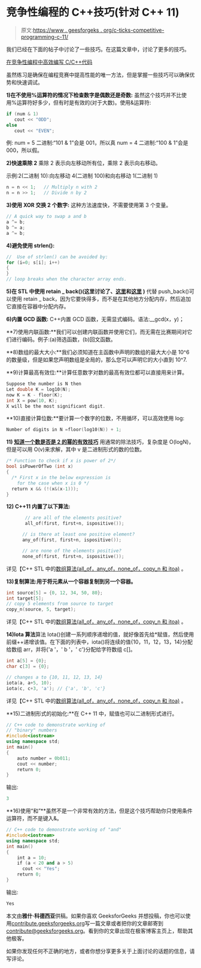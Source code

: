 # 竞争性编程的 C++技巧(针对 C++ 11)

> 原文:[https://www . geesforgeks . org/c-ticks-competitive-programming-c-11/](https://www.geeksforgeeks.org/c-tricks-competitive-programming-c-11/)

我们已经在下面的帖子中讨论了一些技巧。在这篇文章中，讨论了更多的技巧。

[在竞争性编程中高效编写 C/C++代码](https://www.geeksforgeeks.org/writing-cc-code-efficiently-in-competitive-programming/)

虽然练习是确保在编程竞赛中提高性能的唯一方法，但是掌握一些技巧可以确保优势和快速调试。

**1)在不使用%运算符的情况下检查数字是偶数还是奇数:**
虽然这个技巧并不比使用%运算符好多少，但有时是有效的(对于大数)。使用&运算符:

```cpp
if (num & 1)
   cout << "ODD";
else
   cout << "EVEN";
```

例:
num = 5
二进制:“101 & 1”会是 001，所以真
num = 4
二进制:“100 & 1”会是 000，所以假。

**2)快速乘除 2**
乘除 2 表示向左移动所有位，乘除 2 表示向右移动。

示例:2(二进制 10):向左移动 4(二进制 100)和向右移动 1(二进制 1)

```cpp
n = n << 1;   // Multiply n with 2
n = n >> 1;   // Divide n by 2
```

**3)使用 XOR 交换 2 个数字:**
这种方法速度快，不需要使用第 3 个变量。

```cpp
// A quick way to swap a and b
a ^= b;
b ^= a;
a ^= b;
```

**4)避免使用 strlen():**

```cpp
//  Use of strlen() can be avoided by:
for (i=0; s[i]; i++) 
{ 
}
// loop breaks when the character array ends.
```

**5)在 STL 中使用 retain _ back()(这里讨论了、[这里](https://www.geeksforgeeks.org/inserting-elements-in-stdmap-insert-emplace-and-operator/)和[这里](https://www.geeksforgeeks.org/insertion-deletion-stl-set-c/) )**
代替 push_back()可以使用 retain _ back，因为它要快得多，而不是在其他地方分配内存，然后追加它直接在容器中分配内存。

**6)内置 GCD 函数:** C++内置 GCD 函数，无需显式编码。语法:__gcd(x，y)；

**7)使用内联函数:**我们可以创建内联函数并使用它们，而无需在比赛期间对它们进行编码。例子:(a)筛选函数，(b)回文函数。

**8)数组的最大大小:**我们必须知道在主函数中声明的数组的最大大小是 10^6 的数量级，但是如果您声明数组是全局的，那么您可以声明它的大小直到 10^7.

**9)计算最高有效位:**计算任意数字对数的最高有效位都可以直接用来计算。

```cpp
Suppose the number is N then 
Let double K = log10(N);
now K = K - floor(K);
int X = pow(10, K);
X will be the most significant digit.
```

**10)直接计算位数:**要计算一个数字的位数，不用循环，可以高效使用 log:

```cpp
Number of digits in N =floor(log10(N)) + 1;  
```

**11) [知道一个数是否是 2 的幂的有效技巧](https://www.geeksforgeeks.org/program-to-find-whether-a-no-is-power-of-two/)** 用通常的除法技巧，复杂度是 O(logN)，但是可以用 O(v)来求解，其中 v 是二进制形式的数的位数。

```cpp
/* Function to check if x is power of 2*/
bool isPowerOfTwo (int x)
{
  /* First x in the below expression is 
    for the case when x is 0 */
  return x && (!(x&(x-1)));
}
```

**12) C++11 内置了以下算法:**

```cpp
       // are all of the elements positive?
       all_of(first, first+n, ispositive()); 

      // is there at least one positive element?
      any_of(first, first+n, ispositive());

      // are none of the elements positive?
      none_of(first, first+n, ispositive()); 
```

详见【C++ STL 中的[数组算法(all_of，any_of，none_of，copy_n 和 itoa)](https://www.geeksforgeeks.org/useful-array-algorithms-in-c-stl/) 。

**13)复制算法:用于将元素从一个容器复制到另一个容器。**

```cpp
int source[5] = {0, 12, 34, 50, 80};
int target[5];
// copy 5 elements from source to target
copy_n(source, 5, target);

```

详见【C++ STL 中的[数组算法(all_of，any_of，none_of，copy_n 和 itoa)](https://www.geeksforgeeks.org/useful-array-algorithms-in-c-stl/) 。

**14)Iota 算法**算法 Iota()创建一系列顺序递增的值，就好像首先给*赋值，然后使用前缀++递增该值。在下面的列表中，iota()将连续的值{10，11，12，13，14}分配给数组 arr，并将{'a '，' b '，' c'}分配给字符数组 c[]。

```cpp
int a[5] = {0};
char c[3] = {0};

// changes a to {10, 11, 12, 13, 14}
iota(a, a+5, 10); 
iota(c, c+3, 'a'); // {'a', 'b', 'c'}
```

详见【C++ STL 中的[数组算法(all_of，any_of，none_of，copy_n 和 itoa)](https://www.geeksforgeeks.org/useful-array-algorithms-in-c-stl/) 。

**15)二进制形式的初始化:**在 C++ 11 中，赋值也可以二进制形式进行。

```cpp
// C++ code to demonstrate working of 
// "binary" numbers
#include<iostream>
using namespace std;
int main()
{
    auto number = 0b011;
    cout << number;
    return 0;
}
```

输出:

```cpp
3
```

**16)使用“和”**虽然不是一个非常有效的方法，但是这个技巧帮助你只使用条件运算符，而不是键入&。

```cpp
// C++ code to demonstrate working of "and"
#include<iostream>
using namespace std;
int main()
{
    int a = 10;
    if (a < 20 and a > 5)
      cout << "Yes";
    return 0;
}
```

输出:

```cpp
Yes
```

本文由**雅什·科德西亚**供稿。如果你喜欢 GeeksforGeeks 并想投稿，你也可以使用[contribute.geeksforgeeks.org](http://contribute.geeksforgeeks.org)写一篇文章或者把你的文章邮寄到 contribute@geeksforgeeks.org。看到你的文章出现在极客博客主页上，帮助其他极客。

如果你发现任何不正确的地方，或者你想分享更多关于上面讨论的话题的信息，请写评论。